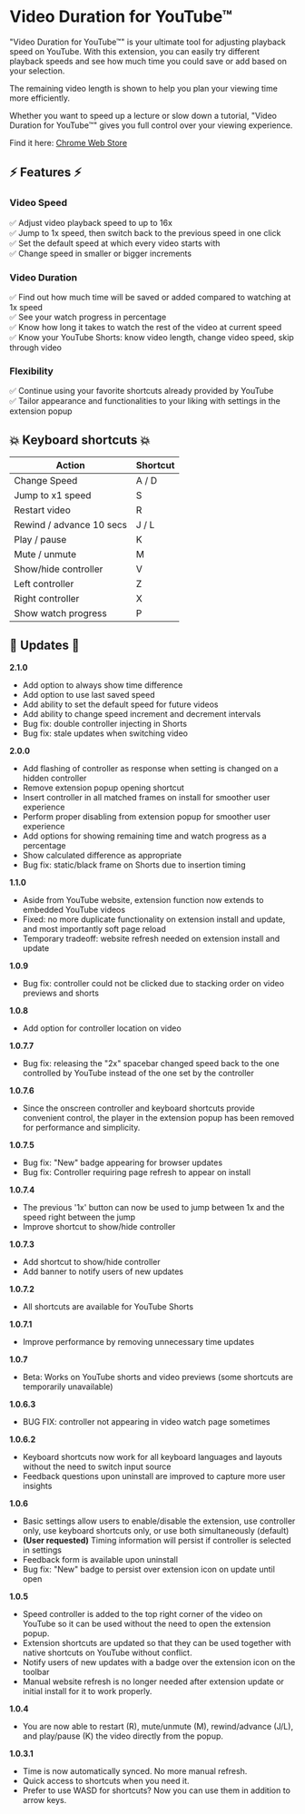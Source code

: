 # Video Duration for YouTube™

"Video Duration for YouTube™" is your ultimate tool for adjusting playback
speed on YouTube. With this extension, you can easily try different playback
speeds and see how much time you could save or add based on your selection.

The remaining video length is shown to help you plan your viewing time more
efficiently.

Whether you want to speed up a lecture or slow down a tutorial, "Video Duration
for YouTube™" gives you full control over your viewing experience.

Find it here:
[Chrome Web Store](https://chrome.google.com/webstore/detail/duration-calculator-for-y/djphelnkeombgogeophphofmjkbooofh)

## ⚡️ Features ⚡️

### Video Speed
:white_check_mark: Adjust video playback speed to up to 16x  
:white_check_mark: Jump to 1x speed, then switch back to the previous speed in
one click  
:white_check_mark: Set the default speed at which every video starts with  
:white_check_mark: Change speed in smaller or bigger increments  

### Video Duration
:white_check_mark: Find out how much time will be saved or added compared to
watching at 1x speed  
:white_check_mark: See your watch progress in percentage  
:white_check_mark: Know how long it takes to watch the rest of the video at
current speed  
:white_check_mark: Know your YouTube Shorts: know video length, change video
speed, skip through video  

### Flexibility
:white_check_mark: Continue using your favorite shortcuts already provided by
YouTube  
:white_check_mark: Tailor appearance and functionalities to your liking with settings in the extension popup

## 💥 Keyboard shortcuts 💥

| Action                   | Shortcut |
| ------------------------ | -------- |
| Change Speed             | A / D    |
| Jump to x1 speed         | S        |
| Restart video            | R        |
| Rewind / advance 10 secs | J / L    |
| Play / pause             | K        |
| Mute / unmute            | M        |
| Show/hide controller     | V        |
| Left controller          | Z        |
| Right controller         | X        |
| Show watch progress      | P        |

## 🎉 Updates 🎉

**2.1.0**

- Add option to always show time difference
- Add option to use last saved speed
- Add ability to set the default speed for future videos
- Add ability to change speed increment and decrement intervals
- Bug fix: double controller injecting in Shorts
- Bug fix: stale updates when switching video

**2.0.0**

- Add flashing of controller as response when setting is changed on a hidden
  controller
- Remove extension popup opening shortcut
- Insert controller in all matched frames on install for smoother user
  experience
- Perform proper disabling from extension popup for smoother user experience
- Add options for showing remaining time and watch progress as a percentage
- Show calculated difference as appropriate
- Bug fix: static/black frame on Shorts due to insertion timing

**1.1.0**

- Aside from YouTube website, extension function now extends to embedded YouTube
  videos
- Fixed: no more duplicate functionality on extension install and update, and
  most importantly soft page reload
- Temporary tradeoff: website refresh needed on extension install and update

**1.0.9**

- Bug fix: controller could not be clicked due to stacking order on video
  previews and shorts

**1.0.8**

- Add option for controller location on video

**1.0.7.7**

- Bug fix: releasing the "2x" spacebar changed speed back to the one controlled
  by YouTube instead of the one set by the controller

**1.0.7.6**

- Since the onscreen controller and keyboard shortcuts provide convenient
  control, the player in the extension popup has been removed for performance
  and simplicity.

**1.0.7.5**

- Bug fix: "New" badge appearing for browser updates
- Bug fix: Controller requiring page refresh to appear on install

**1.0.7.4**

- The previous '1x' button can now be used to jump between 1x and the speed
  right between the jump
- Improve shortcut to show/hide controller

**1.0.7.3**

- Add shortcut to show/hide controller
- Add banner to notify users of new updates

**1.0.7.2**

- All shortcuts are available for YouTube Shorts

**1.0.7.1**

- Improve performance by removing unnecessary time updates

**1.0.7**

- Beta: Works on YouTube shorts and video previews (some shortcuts are
  temporarily unavailable)

**1.0.6.3**

- BUG FIX: controller not appearing in video watch page sometimes

**1.0.6.2**

- Keyboard shortcuts now work for all keyboard languages and layouts without the
  need to switch input source
- Feedback questions upon uninstall are improved to capture more user insights

**1.0.6**

- Basic settings allow users to enable/disable the extension, use controller
  only, use keyboard shortcuts only, or use both simultaneously (default)
- **(User requested)** Timing information will persist if controller is selected
  in settings
- Feedback form is available upon uninstall
- Bug fix: "New" badge to persist over extension icon on update until open

**1.0.5**

- Speed controller is added to the top right corner of the video on YouTube so
  it can be used without the need to open the extension popup.
- Extension shortcuts are updated so that they can be used together with native
  shortcuts on YouTube without conflict.
- Notify users of new updates with a badge over the extension icon on the
  toolbar
- Manual website refresh is no longer needed after extension update or initial
  install for it to work properly.

**1.0.4**

- You are now able to restart (R), mute/unmute (M), rewind/advance (J/L), and
  play/pause (K) the video directly from the popup.

**1.0.3.1**

- Time is now automatically synced. No more manual refresh.
- Quick access to shortcuts when you need it.
- Prefer to use WASD for shortcuts? Now you can use them in addition to arrow
  keys.

